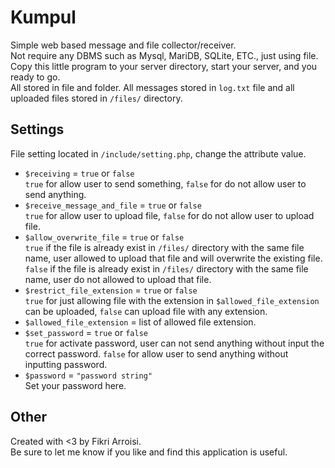 Kumpul
===
Simple web based message and file collector/receiver.<br>
Not require any DBMS such as Mysql, MariDB, SQLite, ETC., just using file.<br>
Copy this little program to your server directory, start your server, and you ready to go.<br>
All stored in file and folder. All messages stored in `log.txt` file and all uploaded files stored in `/files/` directory.

Settings
---
File setting located in `/include/setting.php`, change the attribute value.

- `$receiving` = `true` or `false`<br>
`true` for allow user to send something, `false` for do not allow user to send anything.
- `$receive_message_and_file` = `true` or `false`<br>
`true` for allow user to upload file, `false` for do not allow user to upload file.
- `$allow_overwrite_file` = `true` or `false`<br>
`true` if the file is already exist in `/files/` directory with the same file name, user allowed to upload that file and will overwrite the existing file. `false` if the file is already exist in `/files/` directory with the same file name, user do not allowed to upload that file.
- `$restrict_file_extension` = `true` or `false`<br>
`true` for just allowing file with the extension in `$allowed_file_extension` can be uploaded, `false` can upload file with any extension.
- `$allowed_file_extension` = list of allowed file extension.
- `$set_password` = `true` or `false`<br>
`true` for activate password, user can not send anything without input the correct password. `false` for allow user to send anything without inputting password.
- `$password` = `"password string"`<br>
Set your password here.

Other
---
Created with <3 by Fikri Arroisi.<br>
Be sure to let me know if you like and find this application is useful.